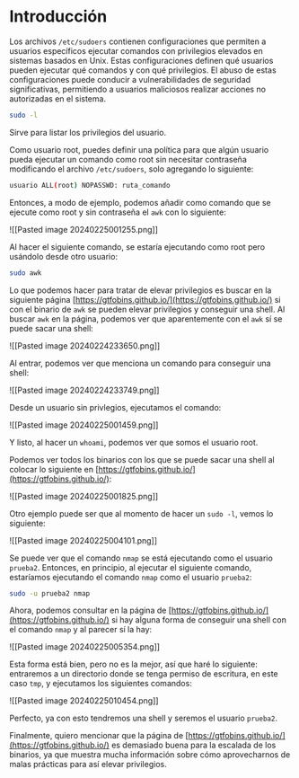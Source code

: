 # Introducción


Los archivos `/etc/sudoers` contienen configuraciones que permiten a usuarios específicos ejecutar comandos con privilegios elevados en sistemas basados en Unix. Estas configuraciones definen qué usuarios pueden ejecutar qué comandos y con qué privilegios. El abuso de estas configuraciones puede conducir a vulnerabilidades de seguridad significativas, permitiendo a usuarios maliciosos realizar acciones no autorizadas en el sistema.

```bash
sudo -l 
```

Sirve para listar los privilegios del usuario.

Como usuario root, puedes definir una política para que algún usuario pueda ejecutar un comando como root sin necesitar contraseña modificando el archivo `/etc/sudoers`, solo agregando lo siguiente:

```bash
usuario ALL(root) NOPASSWD: ruta_comando 
```

Entonces, a modo de ejemplo, podemos añadir como comando que se ejecute como root y sin contraseña el `awk` con lo siguiente:

![[Pasted image 20240225001255.png]]

Al hacer el siguiente comando, se estaría ejecutando como root pero usándolo desde otro usuario:

```bash
sudo awk
```

Lo que podemos hacer para tratar de elevar privilegios es buscar en la siguiente página [https://gtfobins.github.io/](https://gtfobins.github.io/) si con el binario de `awk` se pueden elevar privilegios y conseguir una shell. Al buscar `awk` en la página, podemos ver que aparentemente con el `awk` sí se puede sacar una shell:

![[Pasted image 20240224233650.png]]

Al entrar, podemos ver que menciona un comando para conseguir una shell:

![[Pasted image 20240224233749.png]]

Desde un usuario sin privlegios, ejecutamos el comando:

![[Pasted image 20240225001459.png]]

Y listo, al hacer un `whoami`, podemos ver que somos el usuario root.

Podemos ver todos los binarios con los que se puede sacar una shell al colocar lo siguiente en [https://gtfobins.github.io/](https://gtfobins.github.io/):

![[Pasted image 20240225001825.png]]


Otro ejemplo puede ser que al momento de hacer un `sudo -l`, vemos lo siguiente:

![[Pasted image 20240225004101.png]]

Se puede ver que el comando `nmap` se está ejecutando como el usuario `prueba2`. Entonces, en principio, al ejecutar el siguiente comando, estaríamos ejecutando el comando `nmap` como el usuario `prueba2`:

```bash
sudo -u prueba2 nmap
```

Ahora, podemos consultar en la página de [https://gtfobins.github.io/](https://gtfobins.github.io/) si hay alguna forma de conseguir una shell con el comando `nmap` y al parecer sí la hay:

![[Pasted image 20240225005354.png]]

Esta forma está bien, pero no es la mejor, así que haré lo siguiente: entraremos a un directorio donde se tenga permiso de escritura, en este caso `tmp`, y ejecutamos los siguientes comandos:

![[Pasted image 20240225010454.png]]

Perfecto, ya con esto tendremos una shell y seremos el usuario `prueba2`.

Finalmente, quiero mencionar que la página de [https://gtfobins.github.io/](https://gtfobins.github.io/) es demasiado buena para la escalada de los binarios, ya que muestra mucha información sobre cómo aprovecharnos de malas prácticas para así elevar privilegios.